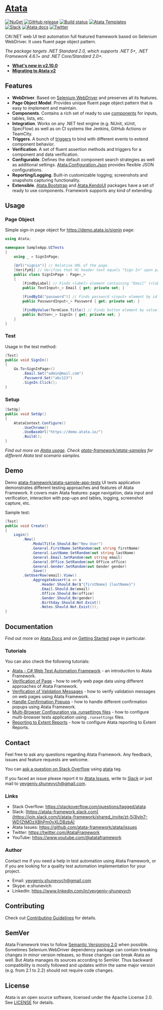 # [Atata](https://atata.io)

[![NuGet](http://img.shields.io/nuget/v/Atata.svg?style=flat)](https://www.nuget.org/packages/Atata/)
[![GitHub release](https://img.shields.io/github/release/atata-framework/atata.svg)](https://github.com/atata-framework/atata/releases)
[![Build status](https://dev.azure.com/atata-framework/atata/_apis/build/status/atata-ci?branchName=main)](https://dev.azure.com/atata-framework/atata/_build/latest?definitionId=17&branchName=main)
[![Atata Templates](https://img.shields.io/badge/get-Atata_Templates-green.svg?color=4BC21F)](https://marketplace.visualstudio.com/items?itemName=YevgeniyShunevych.AtataTemplates)\
[![Slack](https://img.shields.io/badge/join-Slack-green.svg?colorB=4EB898)](https://join.slack.com/t/atata-framework/shared_invite/zt-5j3lyln7-WD1ZtMDzXBhPm0yXLDBzbA)
[![Atata docs](https://img.shields.io/badge/docs-Atata_Framework-orange.svg)](https://atata.io)
[![Twitter](https://img.shields.io/badge/follow-@AtataFramework-blue.svg)](https://twitter.com/AtataFramework)

C#/.NET web UI test automation full featured framework based on Selenium WebDriver.
It uses fluent page object pattern.

*The package targets .NET Standard 2.0, which supports .NET 5+, .NET Framework 4.6.1+ and .NET Core/Standard 2.0+.*

- **[What's new in v2.10.0](https://atata.io/blog/2023/09/27/atata-2.10.0-released/)**
- **[Migrating to Atata v2](https://atata.io/tutorials/migrating-to-atata-v2/)**

## Features

* **WebDriver**. Based on [Selenium WebDriver](https://github.com/SeleniumHQ/selenium) and preserves all its features.
* **Page Object Model**. Provides unique fluent page object pattern that is easy to implement and maintain.
* **Components**. Contains a rich set of ready to use [components](https://atata.io/components/) for inputs, tables, lists, etc.
* **Integration**. Works on any .NET test engine (e.g. NUnit, xUnit, SpecFlow) as well as on CI systems like Jenkins, GitHub Actions or TeamCity.
* **Triggers**. A bunch of [triggers](https://atata.io/triggers/) to bind with different events to extend component behavior.
* **Verification**. A set of fluent assertion methods and triggers for a component and data verification.
* **Configurable**. Defines the default component search strategies as well as additional settings. [Atata.Configuration.Json](https://github.com/atata-framework/atata-configuration-json) provides flexible JSON configurations.
* **Reporting/Logging**. Built-in customizable logging; screenshots and snapshots capturing functionality.
* **Extensible**. [Atata.Bootstrap](https://github.com/atata-framework/atata-bootstrap) and [Atata.KendoUI](https://github.com/atata-framework/atata-kendoui) packages have a set of ready to use components. Framework supports any kind of extending.

## Usage

### Page Object

Simple sign-in page object for https://demo.atata.io/signin page:

```C#
using Atata;

namespace SampleApp.UITests
{
    using _ = SignInPage;

    [Url("signin")] // Relative URL of the page.
    [VerifyH1] // Verifies that H1 header text equals "Sign In" upon page object initialization.
    public class SignInPage : Page<_>
    {
        [FindByLabel] // Finds <label> element containing "Email" (<label for="email">Email</label>), then finds text <input> element by "id" that equals label's "for" attribute value.
        public TextInput<_> Email { get; private set; }

        [FindById("password")] // Finds password <input> element by id that equals "password" (<input id="password" type="password">).
        public PasswordInput<_> Password { get; private set; }

        [FindByValue(TermCase.Title)] // Finds button element by value that equals "Sign In" (<input value="Sign In" type="submit">).
        public Button<_> SignIn { get; private set; }
    }
}
```

### Test

Usage in the test method:

```C#
[Test]
public void SignIn()
{
    Go.To<SignInPage>()
        .Email.Set("admin@mail.com")
        .Password.Set("abc123")
        .SignIn.Click();
}
```

### Setup

```C#
[SetUp]
public void SetUp()
{
    AtataContext.Configure()
        .UseChrome()
        .UseBaseUrl("https://demo.atata.io/")
        .Build();
}
```

*Find out more on [Atata usage](https://atata.io/getting-started/#usage). Check [atata-framework/atata-samples](https://github.com/atata-framework/atata-samples) for different Atata test scenario samples.*

## Demo

Demo [atata-framework/atata-sample-app-tests](https://github.com/atata-framework/atata-sample-app-tests) UI tests application demonstrates different testing approaches and features of Atata Framework. It covers main Atata features: page navigation, data input and verification, interaction with pop-ups and tables, logging, screenshot capture, etc.

Sample test:

```C#
[Test]
public void Create()
{
    Login()
        .New()
            .ModalTitle.Should.Be("New User")
            .General.FirstName.SetRandom(out string firstName)
            .General.LastName.SetRandom(out string lastName)
            .General.Email.SetRandom(out string email)
            .General.Office.SetRandom(out Office office)
            .General.Gender.SetRandom(out Gender gender)
            .Save()
        .GetUserRow(email).View()
            .AggregateAssert(x => x
                .Header.Should.Be($"{firstName} {lastName}")
                .Email.Should.Be(email)
                .Office.Should.Be(office)
                .Gender.Should.Be(gender)
                .Birthday.Should.Not.Exist()
                .Notes.Should.Not.Exist());
}
```

## Documentation

Find out more on [Atata Docs](https://atata.io) and on [Getting Started](https://atata.io/getting-started/) page in particular.

### Tutorials

You can also check the following tutorials:

* [Atata - C# Web Test Automation Framework](https://www.codeproject.com/Articles/1158365/Atata-New-Test-Automation-Framework) - an introduction to Atata Framework.
* [Verification of Page](https://atata.io/tutorials/verification-of-page/) - how to verify web page data using different approaches of Atata Framework.
* [Verification of Validation Messages](https://atata.io/tutorials/verification-of-validation-messages/) - how to verify validation messages on web pages using Atata Framework.
* [Handle Confirmation Popups](https://atata.io/tutorials/handle-confirmation-popups/) - how to handle different confirmation popups using Atata Framework.
* [Multi-Browser Configuration via .runsettings files](https://atata.io/tutorials/multi-browser-configuration-via-runsettings-files/) - how to configure multi-browser tests application using `.runsettings` files.
* [Reporting to Extent Reports](https://atata.io/tutorials/reporting-to-extentreports/) - how to configure Atata reporting to Extent Reports.

## Contact

Feel free to ask any questions regarding Atata Framework.
Any feedback, issues and feature requests are welcome.

You can [ask a question on Stack Overflow](https://stackoverflow.com/questions/ask?tags=atata+csharp) using [atata](https://stackoverflow.com/questions/tagged/atata) tag.

If you faced an issue please report it to [Atata Issues](https://github.com/atata-framework/atata/issues),
write to [Slack](https://join.slack.com/t/atata-framework/shared_invite/zt-5j3lyln7-WD1ZtMDzXBhPm0yXLDBzbA)
or just mail to yevgeniy.shunevych@gmail.com.

### Links

* Stack Overflow: https://stackoverflow.com/questions/tagged/atata
* Slack: [https://atata-framework.slack.com](https://join.slack.com/t/atata-framework/shared_invite/zt-5j3lyln7-WD1ZtMDzXBhPm0yXLDBzbA)
* Atata Issues: https://github.com/atata-framework/atata/issues
* Twitter: https://twitter.com/AtataFramework
* YouTube: https://www.youtube.com/@atataframework

### Author

Contact me if you need a help in test automation using Atata Framework, or if you are looking for a quality test automation implementation for your project.

* Email: yevgeniy.shunevych@gmail.com
* Skype: e.shunevich
* LinkedIn: https://www.linkedin.com/in/yevgeniy-shunevych

## Contributing

Check out [Contributing Guidelines](CONTRIBUTING.md) for details.

## SemVer

Atata Framework tries to follow [Semantic Versioning 2.0](https://semver.org/) when possible.
Sometimes Selenium.WebDriver dependency package can contain breaking changes in minor version releases,
so those changes can break Atata as well.
But Atata manages its sources according to SemVer.
Thus backward compatibility is mostly followed and updates within the same major version
(e.g. from 2.1 to 2.2) should not require code changes.

## License

Atata is an open source software, licensed under the Apache License 2.0.
See [LICENSE](LICENSE) for details.

